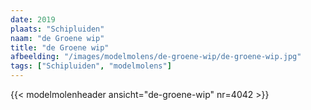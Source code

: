 ```yaml
---
date: 2019
plaats: "Schipluiden"
naam: "de Groene wip"
title: "de Groene wip"
afbeelding: "/images/modelmolens/de-groene-wip/de-groene-wip.jpg"
tags: ["Schipluiden", "modelmolens"]
---
```

{{< modelmolenheader ansicht="de-groene-wip" nr=4042 >}}